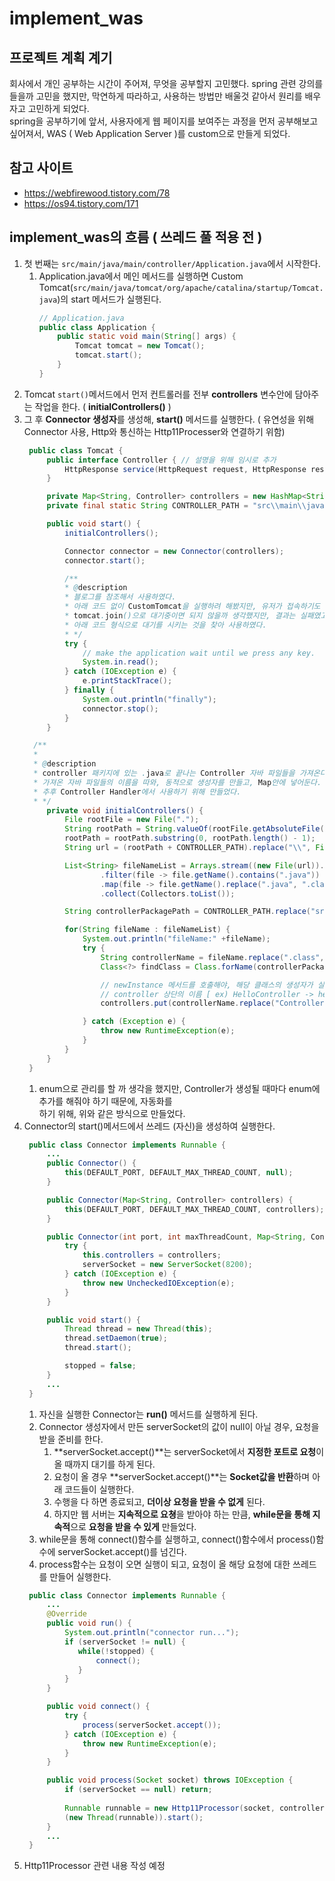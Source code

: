 # implement_was

## 프로젝트 계획 계기
회사에서 개인 공부하는 시간이 주어져, 무엇을 공부할지 고민했다.
spring 관련 강의를 들을까 고민을 했지만, 막연하게 따라하고, 사용하는 방법만 배울것 같아서
원리를 배우자고 고민하게 되었다.  
spring을 공부하기에 앞서, 사용자에게 웹 페이지를 보여주는 과정을
먼저 공부해보고 싶어져서, WAS ( Web Application Server )를 custom으로 만들게 되었다.


## 참고 사이트
 - https://webfirewood.tistory.com/78
 - https://os94.tistory.com/171


## implement_was의 흐름 ( 쓰레드 풀 적용 전 )
1. 첫 번째는 ``src/main/java/main/controller/Application.java``에서 시작한다.
   1.  Application.java에서 메인 메서드를 실행하면 Custom Tomcat(``src/main/java/tomcat/org/apache/catalina/startup/Tomcat.java``)의 start 메서드가 실행된다.
        ```java
       // Application.java
        public class Application {
            public static void main(String[] args) {
                Tomcat tomcat = new Tomcat();
                tomcat.start();
            }
        }
        ```
2. Tomcat ``start()``메서드에서 먼저 컨트롤러를 전부 **controllers** 변수안에 담아주는 작업을 한다. ( **initialControllers()** )
3. 그 후 **Connector 생성자**를 생성해, **start()** 메서드를 실행한다. ( 유연성을 위해 Connector 사용, Http와 통신하는 Http11Processer와 연결하기 위함)
   ```java
    public class Tomcat {
        public interface Controller { // 설명을 위해 임시로 추가
            HttpResponse service(HttpRequest request, HttpResponse response) throws Exception;
        }
   
        private Map<String, Controller> controllers = new HashMap<String, Controller>();
        private final static String CONTROLLER_PATH = "src\\main\\java\\main\\controller\\";
   
        public void start() {
            initialControllers();

            Connector connector = new Connector(controllers);
            connector.start();

            /**
            * @description
            * 블로그를 참조해서 사용하였다.
            * 아래 코드 없이 CustomTomcat을 실행하려 해봤지만, 유저가 접속하기도 전에 자꾸 꺼지길래 추가하였다.
            * tomcat.join()으로 대기중이면 되지 않을까 생각했지만, 결과는 실패였고, 방법을 찾는 도중에,
            * 아래 코드 형식으로 대기를 시키는 것을 찾아 사용하였다.
            * */
            try {
                // make the application wait until we press any key.
                System.in.read();
            } catch (IOException e) {
                e.printStackTrace();
            } finally {
                System.out.println("finally");
                connector.stop();
            }
        }
   
     /**
     *
     * @description
     * controller 패키지에 있는 .java로 끝나는 Controller 자바 파일들을 가져온다.
     * 가져온 자바 파일들의 이름을 따와, 동적으로 생성자를 만들고, Map안에 넣어둔다.
     * 추후 Controller Handler에서 사용하기 위해 만들었다.
     * */
        private void initialControllers() {
            File rootFile = new File(".");
            String rootPath = String.valueOf(rootFile.getAbsoluteFile());
            rootPath = rootPath.substring(0, rootPath.length() - 1);
            String url = (rootPath + CONTROLLER_PATH).replace("\\", File.separator);

            List<String> fileNameList = Arrays.stream((new File(url)).listFiles())
                    .filter(file -> file.getName().contains(".java"))
                    .map(file -> file.getName().replace(".java", ".class"))
                    .collect(Collectors.toList());

            String controllerPackagePath = CONTROLLER_PATH.replace("src\\main\\java\\","").replace("\\",".");

            for(String fileName : fileNameList) {
                System.out.println("fileName:" +fileName);
                try {
                    String controllerName = fileName.replace(".class", "");
                    Class<?> findClass = Class.forName(controllerPackagePath+controllerName);

                    // newInstance 메서드를 호출해야, 해당 클래스의 생성자가 실행된다.
                    // controller 상단의 이름 [ ex) HelloController -> hello ]과 url [ /hello -> hello ]이 일치하는 경우 해당 Controller 일치할 경우 실행
                    controllers.put(controllerName.replace("Controller","").toLowerCase(), (Controller) findClass.newInstance());

                } catch (Exception e) {
                    throw new RuntimeException(e);
                }
            }
        }
    }
    ```
   1. enum으로 관리를 할 까 생각을 했지만, Controller가 생성될 때마다 enum에 추가를 해줘야 하기 때문에, 자동화를  
      하기 위해, 위와 같은 방식으로 만들었다.
4. Connector의 start()메서드에서 쓰레드 (자신)을 생성하여 실행한다.
   ```java
    public class Connector implements Runnable {
        ...
        public Connector() {
            this(DEFAULT_PORT, DEFAULT_MAX_THREAD_COUNT, null);
        }

        public Connector(Map<String, Controller> controllers) {
            this(DEFAULT_PORT, DEFAULT_MAX_THREAD_COUNT, controllers);
        }

        public Connector(int port, int maxThreadCount, Map<String, Controller> controllers) {
            try {
                this.controllers = controllers;
                serverSocket = new ServerSocket(8200);
            } catch (IOException e) {
                throw new UncheckedIOException(e);
            }
        }

        public void start() {
            Thread thread = new Thread(this);
            thread.setDaemon(true);
            thread.start();

            stopped = false;
        }
        ...
    }
    ``` 
   1. 자신을 실행한 Connector는 **run()** 메서드를 실행하게 된다.
   2. Connector 생성자에서 만든 serverSocket의 값이 null이 아닐 경우, 요청을 받을 준비를 한다.
      1. **serverSocket.accept()**는 serverSocket에서 **지정한 포트로 요청**이 올 때까지 대기를 하게 된다.
      2. 요청이 올 경우 **serverSocket.accept()**는 **Socket값을 반환**하며 아래 코드들이 실행한다.
      3. 수행을 다 하면 종료되고, **더이상 요청을 받을 수 없게** 된다.
      4. 하지만 웹 서버는 **지속적으로 요쳥**을 받아야 하는 만큼, **while문을 통해 지속적**으로 **요청을 받을 수 있게** 만들었다.
   3. while문을 통해 connect()함수를 실행하고, connect()함수에서 process()함수에 serverSocket.accept()를 넘긴다.
   4. process함수는 요청이 오면 실행이 되고, 요청이 올 해당 요청에 대한 쓰레드를 만들어 실행한다.
   ```java
    public class Connector implements Runnable {
        ...
        @Override
        public void run() {
            System.out.println("connector run...");
            if (serverSocket != null) {
               while(!stopped) {
                   connect();
               }
            }
        }
   
        public void connect() {
            try {
                process(serverSocket.accept());
            } catch (IOException e) {
                throw new RuntimeException(e);
            }
        }

        public void process(Socket socket) throws IOException {
            if (serverSocket == null) return;
    
            Runnable runnable = new Http11Processor(socket, controllers);
            (new Thread(runnable)).start();
        }
        ...
    }
    ```
5. Http11Processor 관련 내용 작성 예정
